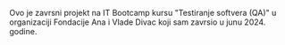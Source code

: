 Ovo je zavrsni projekt na IT Bootcamp kursu "Testiranje softvera (QA)" u organizaciji Fondacije Ana i Vlade Divac koji sam zavrsio u junu 2024. godine.
